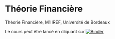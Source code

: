 # Théorie Financière
Théorie Financière, M1 IREF, Université de Bordeaux

Le cours peut être lancé en cliquant sur [![Binder](https://mybinder.org/badge.svg)](https://mybinder.org/v2/gh/nicolasmauhe/theorie_financiere/master?filepath=Partie_1.ipynb)

